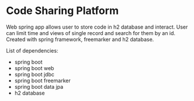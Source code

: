 # Code Sharing Platform

Web spring app allows user to store code in h2 database and interact.
User can limit time and views of single record and search for them by an id.
Created with spring framework, freemarker and h2 database.

List of dependencies:
- spring boot
- spring boot web
- spring boot jdbc
- spring boot freemarker
- spring boot data jpa
- h2 database

